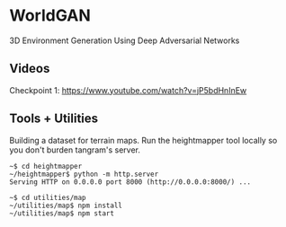 # WorldGAN

3D Environment Generation Using Deep Adversarial Networks

## Videos

Checkpoint 1: https://www.youtube.com/watch?v=jP5bdHnInEw

## Tools + Utilities

Building a dataset for terrain maps. Run the heightmapper tool locally so you don't burden tangram's server.

```
~$ cd heightmapper
~/heightmapper$ python -m http.server
Serving HTTP on 0.0.0.0 port 8000 (http://0.0.0.0:8000/) ...
```

```
~$ cd utilities/map
~/utilities/map$ npm install
~/utilities/map$ npm start
```